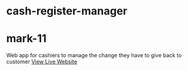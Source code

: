 # cash-register-manager
# mark-11
Web app for cashiers to manage the change they have to give back to customer
<a href="https://the-cash-register-manager.netlify.app">View Live Website</a>
